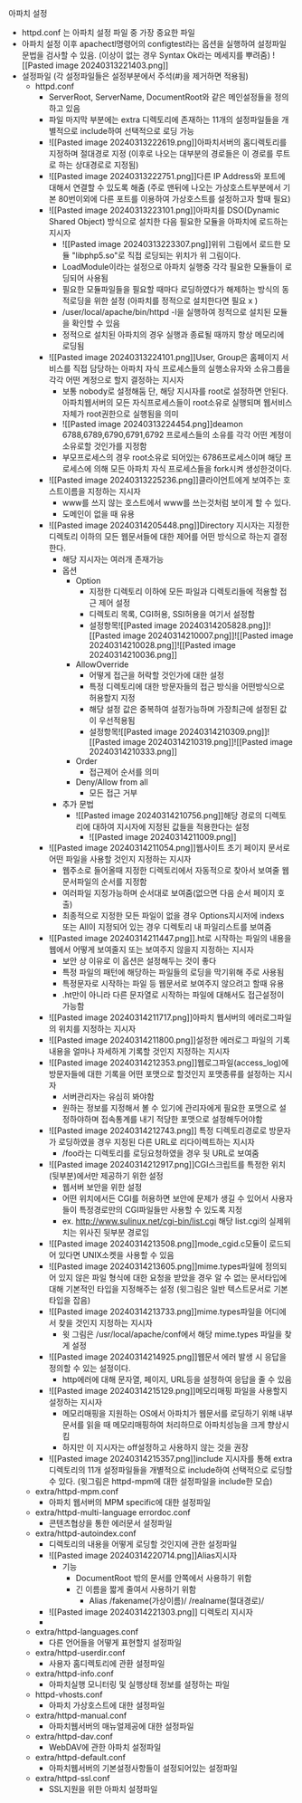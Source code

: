 아파치 설정
- httpd.conf 는 아파치 설정 파일 중 가장 중요한 파일
- 아파치 설정 이후 apachectl명령어의 configtest라는 옵션을 실행하여 설정파일 문법을 검사할 수 있음.
  (이상이 없는 경우 Syntax Ok라는 메세지를 뿌려줌)
  ![[Pasted image 20240313221403.png]]
- 설정파일 (각 설정파일들은 설정부분에서 주석(#)을 제거하면 적용됨)
	- httpd.conf
		- ServerRoot, ServerName, DocumentRoot와 같은 메인설정들을 정의하고 있음
		- 파일 마지막 부분에는 extra 디렉토리에 존재하는 11개의 설정파일들을 개별적으로 include하여 선택적으로 로딩 가능
		- ![[Pasted image 20240313222619.png]]아파치서버의 홈디렉토리를 지정하며 절대경로 지정 (이후로 나오는 대부분의 경로들은 이 경로를 루트로 하는 상대경로로 지정됨)
		- ![[Pasted image 20240313222751.png]]다른 IP Address와 포트에 대해서 연결할 수 있도록 해줌 (주로 맨뒤에 나오는 가상호스트부분에서 기본 80번이외에 다른 포트를 이용하여 가상호스트를 설정하고자 할때 필요)
		- ![[Pasted image 20240313223101.png]]아파치를 DSO(Dynamic Shared Object) 방식으로 설치한 다음 필요한 모듈을 아파치에 로드하는 지시자
			- ![[Pasted image 20240313223307.png]]위위 그림에서 로드한 모듈 "libphp5.so"로 직접 로딩되는 위치가 위 그림이다. 
			- LoadModule이라는 설정으로 아파치 실행중 각각 필요한 모듈들이 로딩되어 사용됨
			- 필요한 모듈파일들을 필요할 때마다 로딩하였다가 해제하는 방식의 동적로딩을 위한 설정 (아파치를 정적으로 설치한다면 필요 x )
			- /user/local/apache/bin/httpd -l을 실행하여 정적으로 설치된 모듈을 확인할 수 있음
			- 정적으로 설치된 아파치의 경우 실행과 종료될 때까지 항상 메모리에 로딩됨
		- ![[Pasted image 20240313224101.png]]User, Group은 홈페이지 서비스를 직접 담당하는 아파치 자식 프로세스들의 실행소유자와 소유그룹을 각각 어떤 계정으로 할지 결정하는 지시자 
			- 보통 nobody로 설정해둠 단, 해당 지시자를 root로 설정하면 안된다. 아파치웹서버의 모든 자식프로세스들이 root소유로 실행되며 웹서비스 자체가 root권한으로 실행됨을 의미
			- ![[Pasted image 20240313224454.png]]deamon 6788,6789,6790,6791,6792 프로세스들의 소유를 각각 어떤 계정이 소유로할 것인가를 지정함
			- 부모프로세스의 경우 root소유로 되어있는 6786프로세스이며 해당 프로세스에 의해 모든 아파치 자식 프로세스들을 fork시켜 생성한것이다. 
		- ![[Pasted image 20240313225236.png]]클라이언트에게 보여주는 호스트이름을 지정하는 지시자
			-   www를 쓰지 않는 호스트에서 www를 쓰는것처럼 보이게 할 수 있다.
			- 도메인이 없을 때 유용
		- ![[Pasted image 20240314205448.png]]Directory 지시자는 지정한 디렉토리 이하의 모든 웹문서들에 대한 제어를 어떤 방식으로 하는지 결정한다.
			- 해당 지시자는 여러개 존재가능
			- 옵션
				- Option
					- 지정한 디렉토리 이하에 모든 파일과 디렉토리들에 적용할 접근 제어 설정
					- 디렉토리 목록, CGI허용, SSI허용을 여기서 설정함
					- 설정항목![[Pasted image 20240314205828.png]]![[Pasted image 20240314210007.png]]![[Pasted image 20240314210028.png]]![[Pasted image 20240314210036.png]]
				- AllowOverride
					- 어떻게 접근을 허락할 것인가에 대한 설정
					- 특정 디렉토리에 대한 방문자들의 접근 방식을 어떤방식으로 허용할지 지정
					- 해당 설정 값은 중복하여 설정가능하며 가장최근에 설정된 값이 우선적용됨
					- 설정항목![[Pasted image 20240314210309.png]]![[Pasted image 20240314210319.png]]![[Pasted image 20240314210333.png]]
				- Order
					- 접근제어 순서를 의미
				- Deny/Allow from all
					- 모든 접근 거부
			- 추가 문법
				- ![[Pasted image 20240314210756.png]]해당 경로의 디렉토리에 대하여 지시자에 지정된 값들을 적용한다는 설정
					- ![[Pasted image 20240314211009.png]]
		- ![[Pasted image 20240314211054.png]]웹사이트 초기 페이지 문서로 어떤 파일을 사용할 것인지 지정하는 지시자
			- 웹주소로 들어올때 지정한 디렉토리에서 자동적으로 찾아서 보여줄 웹문서파일의 순서를 지정함 
			- 여러파일 지정가능하며 순서대로 보여줌(없으면 다음 순서 페이지 호출)
			- 최종적으로 지정한 모든 파일이 없을 경우 Options지시저에 indexs 또는 All이 지정되어 있는 경우 디렉토리 내 파일리스트를 보여줌
		- ![[Pasted image 20240314211447.png]].ht로 시작하는 파일의 내용을 웹에서 어떻게 보여줄지 또는 보여주지 않을지 지정하는 지시자
			- 보안 상 이유로 이 옵션은 설정해두는 것이 좋다
			- 특정 파일의 패턴에 해당하는 파일들의 로딩을 막기위해 주로 사용됨
			- 특정문자로 시작하는 파일 등 웹문서로 보여주지 않으려고 할때 유용
			- .ht만이 아니라 다른 문자열로 시작하는 파일에 대해서도 접근설정이 가능함
		- ![[Pasted image 20240314211717.png]]아파치 웹서버의 에러로그파일의 위치를 지정하는 지시자
		- ![[Pasted image 20240314211800.png]]설정한 에러로그 파일의 기록 내용을 얼마나 자세하게 기록할 것인지 지정하는 지시자
		- ![[Pasted image 20240314212353.png]]웹로그파일(access_log)에 방문자들에 대한 기록을 어떤 포맷으로 할것인지 포맷종류를 설정하는 지시자
			- 서버관리자는 유심히 봐야함
			- 원하는 정보를 지정해서 볼 수 있기에 관리자에게 필요한 포맷으로 설정하야하며 접속통계를 내기 적당한 포맷으로 설정해두어야함
		- ![[Pasted image 20240314212743.png]] 특정 디렉토리경로로 방문자가 로딩하였을 경우 지정된 다른 URL로 리다이렉트하는 지시자
			- /foo라는 디렉토리를 로딩요청하였을 경우 뒷 URL로 보여줌
		- ![[Pasted image 20240314212917.png]]CGI스크립트를 특정한 위치(뒷부분)에서만 제공하기 위한 설정
			- 웹서버 보안을 위한 설정
			- 어떤 위치에서든 CGI를 허용하면 보안에 문제가 생길 수 있어서 사용자들이 특정경로만의 CGI파일들만 사용할 수 있도록 지정
			-  ex. http://www.sulinux.net/cgi-bin/list.cgi 해당 list.cgi의 실제위치는 위사진 뒷부분 경로임
		- ![[Pasted image 20240314213508.png]]mode_cgid.c모듈이 로드되어 있다면 UNIX소켓을 사용할 수 있음
		- ![[Pasted image 20240314213605.png]]mime.types파일에 정의되어 있지 않은 파일 형식에 대한 요청을 받았을 경우 알 수 없는 문서타입에 대해 기본적인 타입을 지정해주는 설정 (윗그림은 일반 텍스트문서로 기본타입을 잡음)
		- ![[Pasted image 20240314213733.png]]mime.types파일을 어디에서 찾을 것인지 지정하는 지시자
			- 윗 그림은 /usr/local/apache/conf에서 해당 mime.types 파일을 찾게 설정
		- ![[Pasted image 20240314214925.png]]웹문서 에러 발생 시 응답을 정의할 수 있는 설정이다.
			- http에러에 대해 문자열, 페이지, URL등을 설정하여 응답을 줄 수 있음
		- ![[Pasted image 20240314215129.png]]메모리매핑 파일을 사용할지 설정하는 지시자
			- 메모리매핑을 지원하는 OS에서 아파치가 웹문서를 로딩하기 위해 내부문서를 읽을 때 메모리매핑하여 처리하므로 아파치성능을 크게 향상시킴
			- 하지만 이 지시자는 off설정하고 사용하지 않는 것을 권장
		- ![[Pasted image 20240314215357.png]]include 지시자를 통해 extra 디렉토리의 11개 설정파일들을 개별적으로 include하여 선택적으로 로딩할 수 있다. (윗그림은 httpd-mpm에 대한 설정파일을 include한 모습)
	- extra/httpd-mpm.conf
		- 아파치 웹서버의 MPM specific에 대한 설정파일
	- extra/httpd-multi-language errordoc.conf
		- 콘텐츠협상을 통한 에러문서 설정파일
	- extra/httpd-autoindex.conf
		- 디렉토리의 내용을 어떻게 로딩할 것인지에 관한 설정파일
		- ![[Pasted image 20240314220714.png]]Alias지시자
			- 기능
				- DocumentRoot 밖의 문서를 안쪽에서 사용하기 위함
				- 긴 이름을 짧게 줄여서 사용하기 위함
					- Alias /fakename(가상이름)/ /realname(절대경로)/
		- ![[Pasted image 20240314221303.png]] 디렉토리 지시자
		- 
	- extra/httpd-languages.conf
		- 다른 언어들을 어떻게 표현할지 설정파일
	- extra/httpd-userdir.conf
		- 사용자 홈디렉토리에 관환 설정파일
	- extra/httpd-info.conf
		- 아파치실행 모니터링 및 실행상태 정보를 설정하는 파일
	- httpd-vhosts.conf
		- 아파치 가상호스트에 대한 설정파일
	- extra/httpd-manual.conf
		- 아파치웹서버의 매뉴얼제공에 대한 설정파일
	- extra/httpd-dav.conf
		- WebDAV에 관한 아파치 설정파일
	- extra/httpd-default.conf
		- 아파치웹서버의 기본설정사항들이 설정되어있는 설정파일
	- extra/httpd-ssl.conf
		- SSL지원을 위한 아파치 설정파일